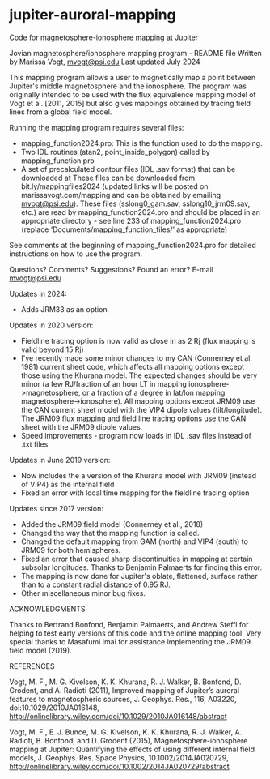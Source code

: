 # jupiter-auroral-mapping
Code for magnetosphere-ionosphere mapping at Jupiter

Jovian magnetosphere/ionosphere mapping program - README file
Written by Marissa Vogt, mvogt@psi.edu
Last updated July 2024

This mapping program allows a user to magnetically map a point between Jupiter's middle magnetosphere and the ionosphere. The program was originally intended to be used with the flux equivalence mapping model of Vogt et al. [2011, 2015] but also gives mappings obtained by tracing field lines from a global field model. 

Running the mapping program requires several files:
* mapping_function2024.pro: This is the function used to do the mapping.
* Two IDL routines (atan2, point_inside_polygon) called by mapping_function.pro
* A set of precalculated contour files (IDL .sav format) that can be downloaded at These files can be downloaded from bit.ly/mappingfiles2024 (updated links will be posted on marissavogt.com/mapping and can be obtained by emailing mvogt@psi.edu). These files (sslong0_gam.sav, sslong10_jrm09.sav, etc.) are read by mapping_function2024.pro and should be placed in an appropriate directory - see line 233 of mapping_function2024.pro (replace ‘Documents/mapping_function_files/’ as appropriate)


See comments at the beginning of mapping_function2024.pro for detailed instructions on how to use the program.

Questions? Comments? Suggestions? Found an error? E-mail mvogt@psi.edu

Updates in 2024:
* Adds JRM33 as an option

Updates in 2020 version:
* Fieldline tracing option is now valid as close in as 2 Rj (flux mapping is valid beyond 15 Rj)
* I've recently made some minor changes to my CAN (Connerney et al. 1981) current sheet code, which affects all mapping options except those using the Khurana model. The expected changes should be very minor (a few RJ/fraction of an hour LT in mapping ionosphere->magnetosphere, or a fraction of a degree in lat/lon mapping magnetosphere->ionosphere). All mapping options except JRM09 use the CAN current sheet model with the VIP4 dipole values (tilt/longitude). The JRM09 flux mapping and field line tracing options use the CAN sheet with the JRM09 dipole values. 
* Speed improvements - program now loads in IDL .sav files instead of .txt files

Updates in June 2019 version:
* Now includes the a version of the Khurana model with JRM09 (instead of VIP4) as the internal field
* Fixed an error with local time mapping for the fieldline tracing option

Updates since 2017 version:
* Added the JRM09 field model (Connerney et al., 2018)
* Changed the way that the mapping function is called. 
* Changed the default mapping from GAM (north) and VIP4 (south) to JRM09 for both hemispheres.  
* Fixed an error that caused sharp discontinuities in mapping at certain subsolar longitudes. Thanks to Benjamin Palmaerts for finding this error. 
* The mapping is now done for Jupiter's oblate, flattened, surface rather than to a constant radial distance of 0.95 RJ.
* Other miscellaneous minor bug fixes.      


ACKNOWLEDGMENTS

Thanks to Bertrand Bonfond, Benjamin Palmaerts, and Andrew Steffl for helping to test early versions of this code and the online mapping tool. Very special thanks to Masafumi Imai for assistance implementing the JRM09 field model (2019).


REFERENCES

Vogt, M. F., M. G. Kivelson, K. K. Khurana, R. J. Walker, B. Bonfond, D. Grodent, and A. Radioti (2011), Improved mapping of Jupiter’s auroral features to magnetospheric sources, J. Geophys. Res., 116, A03220, doi:10.1029/2010JA016148, http://onlinelibrary.wiley.com/doi/10.1029/2010JA016148/abstract

Vogt, M. F., E. J. Bunce, M. G. Kivelson, K. K. Khurana, R. J. Walker, A. Radioti, B. Bonfond, and D. Grodent (2015), Magnetosphere-ionosphere mapping at Jupiter: Quantifying the effects of using different internal field models, J. Geophys. Res. Space Physics, 10.1002/2014JA020729, http://onlinelibrary.wiley.com/doi/10.1002/2014JA020729/abstract
